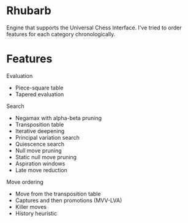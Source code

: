 # Rhubarb
Engine that supports the Universal Chess Interface. I've tried to order features for each category chronologically.

# Features
Evaluation
* Piece-square table
* Tapered evaluation

Search
* Negamax with alpha-beta pruning
* Transposition table
* Iterative deepening
* Principal variation search
* Quiescence search
* Null move pruning
* Static null move pruning
* Aspiration windows
* Late move reduction

Move ordering
* Move from the transposition table
* Captures and then promotions (MVV-LVA)
* Killer moves
* History heuristic 

